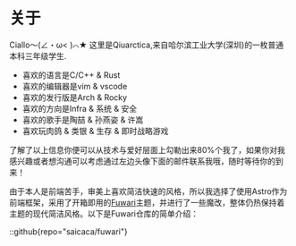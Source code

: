 # 关于

Ciallo～(∠・ω< )⌒★ 这里是Qiuarctica,来自哈尔滨工业大学(深圳)的一枚普通本科三年级学生.

- 喜欢的语言是C/C++ & Rust
- 喜欢的编辑器是vim & vscode
- 喜欢的发行版是Arch & Rocky
- 喜欢的方向是Infra & 系统 & 安全
- 喜欢的歌手是陶喆 & 孙燕姿 & 许嵩
- 喜欢玩肉鸽 & 类银 & 生存 & 即时战略游戏

了解了以上信息你便可以从技术与爱好层面上勾勒出来80%个我了，如果你对我感兴趣或者想沟通可以考虑通过左边头像下面的邮件联系我哦，随时等待你的到来！

由于本人是前端苦手，审美上喜欢简洁快速的风格，所以我选择了使用Astro作为前端框架，采用了开箱即用的[Fuwari](https://github.com/saicaca/fuwari)主题，并进行了一些魔改，整体仍热保持着主题的现代简洁风格。以下是Fuwari仓库的简单介绍：

::github{repo="saicaca/fuwari"}
